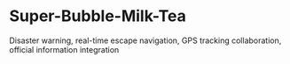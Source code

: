 # Super-Bubble-Milk-Tea
Disaster warning, real-time escape navigation, GPS tracking collaboration, official information integration

